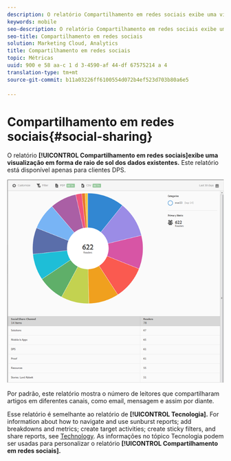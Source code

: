 ```yaml
---
description: O relatório Compartilhamento em redes sociais exibe uma visualização em forma de raio de sol dos dados existentes. Este relatório está disponível somente para clientes da Digital Publishing Suites (DPS).
keywords: mobile
seo-description: O relatório Compartilhamento em redes sociais exibe uma visualização em forma de raio de sol dos dados existentes. Este relatório está disponível somente para clientes da Digital Publishing Suites (DPS).
seo-title: Compartilhamento em redes sociais
solution: Marketing Cloud, Analytics
title: Compartilhamento em redes sociais
topic: Métricas
uuid: 900 e 58 aa-c 1 d 3-4590-af 44-df 67575214 a 4
translation-type: tm+mt
source-git-commit: b11a03226ff6100554d072b4ef523d703b80a6e5

---
```



# Compartilhamento em redes sociais{#social-sharing}

O relatório **[!UICONTROL Compartilhamento em redes sociais]exibe uma visualização em forma de raio de sol dos dados existentes.** Este relatório está disponível apenas para clientes DPS.

![](assets/dps_social_share.png)

Por padrão, este relatório mostra o número de leitores que compartilharam artigos em diferentes canais, como email, mensagem e assim por diante.

Esse relatório é semelhante ao relatório de **[!UICONTROL Tecnologia].** For information about how to navigate and use sunburst reports; add breakdowns and metrics; create target activities; create sticky filters, and share reports, see [Technology](//help/using/usage/reports-technology.md). As informações no tópico Tecnologia podem ser usadas para personalizar o relatório **[!UICONTROL Compartilhamento em redes sociais].**
